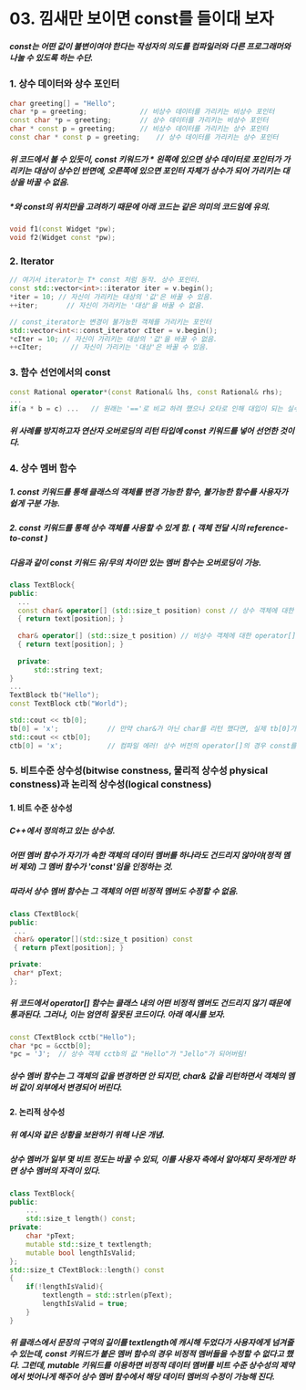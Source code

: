 
# 03. 낌새만 보이면 const를 들이대 보자
##### const는 어떤 값이 불변이여야 한다는 작성자의 의도를 컴파일러와 다른 프로그래머와 나눌 수 있도록 하는 수단.

### 1. 상수 데이터와 상수 포인터
```c++
char greeting[] = "Hello";
char *p = greeting;		        // 비상수 데이터를 가리키는 비상수 포인터
const char *p = greeting;		// 상수 데이터를 가리키는 비상수 포인터
char * const p = greeting;		// 비상수 데이터를 가리키는 상수 포인터
const char * const p = greeting;	// 상수 데이터를 가리키는 상수 포인터
```
##### 위 코드에서 볼 수 있듯이, const 키워드가 * 왼쪽에 있으면 상수 데이터로 포인터가 가리키는 대상이 상수인 반면에, 오른쪽에 있으면 포인터 자체가 상수가 되어 가리키는 대상을 바꿀 수 없음.
##### *와 const의 위치만을 고려하기 때문에 아래 코드는 같은 의미의 코드임에 유의.
```C++  
void f1(const Widget *pw);
void f2(Widget const *pw);
```
### 2. Iterator

```c++
// 여기서 iterator는 T* const 처럼 동작. 상수 포인터.
const std::vector<int>::iterator iter = v.begin();
*iter = 10;	// 자신이 가리키는 대상의 '값'은 바꿀 수 있음.
++iter;		  // 자신이 가리키는 '대상'을 바꿀 수 없음.

// const_iterator는 변경이 불가능한 객체를 가리키는 포인터
std::vector<int<::const_iterator cIter = v.begin();
*cIter = 10; // 자신이 가리키는 대상의 '값'을 바꿀 수 없음.
++cIter;	   // 자신이 가리키는 '대상'은 바꿀 수 있음.
```
### 3. 함수 선언에서의 const
```c++
const Rational operator*(const Rational& lhs, const Rational& rhs);
...
if(a * b = c) ...	// 원래는 '=='로 비교 하려 했으나 오타로 인해 대입이 되는 실수를 할 수 있음.
```
##### 위 사례를 방지하고자 연산자 오버로딩의 리턴 타입에 const 키워드를 넣어 선언한 것이다.

### 4. 상수 멤버 함수

##### 1. const 키워드를 통해 클래스의 객체를 변경 가능한 함수, 불가능한 함수를 사용자가 쉽게 구분 가능.
##### 2. const 키워드를 통해 상수 객체를 사용할 수 있게 함. ( 객체 전달 시의 reference-to-const )

##### 다음과 같이 const 키워드 유/무의 차이만 있는 멤버 함수는 오버로딩이 가능.
```c++
class TextBlock{
public:
  ...
  const char& operator[] (std::size_t position) const // 상수 객체에 대한 operator[]
  { return text[position]; }
  
  char& operator[] (std::size_t position) // 비상수 객체에 대한 operator[] 
  { return text[position]; }
  
  private:
	  std::string text;
}
...
TextBlock tb("Hello");
const TextBlock ctb("World");

std::cout << tb[0];
tb[0] = 'x';			// 만약 char&가 아닌 char를 리턴 했다면, 실제 tb[0]가 아닌 tb[0] 값을 그냥 '복사' 해서 넘기기 때문에 "xello"가 아닌 그대로 "Hello"가 됨.
std::cout << ctb[0];
ctb[0] = 'x';			// 컴파일 에러! 상수 버전의 operator[]의 경우 const를 반환하기 때문.
```

### 5. 비트수준 상수성(bitwise constness, 물리적 상수성 physical constness)과 논리적 상수성(logical constness)

#### 1. 비트 수준 상수성
##### C++에서 정의하고 있는 상수성.
##### 어떤 멤버 함수가 자기가 속한 객체의 데이터 멤버를 하나라도 건드리지 않아야(정적 멤버 제외) 그 멤버 함수가 'const'임을 인정하는 것.
##### 따라서 상수 멤버 함수는 그 객체의 어떤 비정적 멤버도 수정할 수 없음.
```c++
class CTextBlock{
public:
 ...
 char& operator[](std::size_t position) const
 { return pText[position]; }

private:
 char* pText;
};
```
##### 위 코드에서 operator[] 함수는 클래스 내의 어떤 비정적 멤버도 건드리지 않기 때문에 통과된다. 그러나, 이는 엄연히 잘못된 코드이다. 아래 예시를 보자.
```c++
const CTextBlock cctb("Hello");
char *pc = &cctb[0];
*pc = 'J';	// 상수 객체 cctb의 값 "Hello"가 "Jello"가 되어버림!
```
##### 상수 멤버 함수는 그 객체의 값을 변경하면 안 되지만,  char& 값을 리턴하면서 객체의 멤버 값이 외부에서 변경되어 버린다.

#### 2. 논리적 상수성
##### 위 예시와 같은 상황을 보완하기 위해 나온 개념.
##### 상수 멤버가 일부 몇 비트 정도는 바꿀 수 있되, 이를 사용자 측에서 알아채지 못하게만 하면 상수 멤버의 자격이 있다.
```c++
class TextBlock{
public:
	...
	std::size_t length() const;
private:
	char *pText;
	mutable std::size_t textlength;
	mutable bool lengthIsValid;
};
std::size_t CTextBlock::length() const
{
	if(!lengthIsValid){
		textlength = std::strlen(pText);
		lengthIsValid = true;
	}
}
```
##### 위 클래스에서 문장의 구역의 길이를 textlength에 캐시해 두었다가 사용자에게 넘겨줄 수 있는데, const 키워드가 붙은 멤버 함수의 경우 비정적 멤버들을 수정할 수 없다고 했다. 그런데, mutable 키워드를 이용하면 비정적 데이터 멤버를 비트 수준 상수성의 제약에서 벗어나게 해주어 상수 멤버 함수에서 해당 데이터 멤버의 수정이 가능해 진다.
